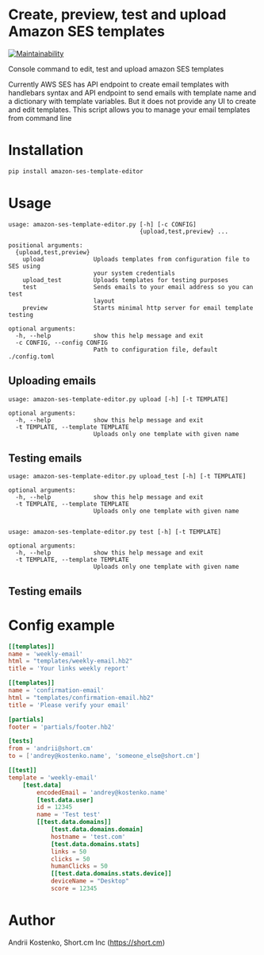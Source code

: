 # Create, preview, test and upload Amazon SES templates

[![Maintainability](https://api.codeclimate.com/v1/badges/2c5997ebabeaf46de9d8/maintainability)](https://codeclimate.com/github/Short-cm/amazon-ses-template-editor/maintainability)

Console command to edit, test and upload amazon SES templates

Currently AWS SES has API endpoint to create email templates with handlebars syntax and API endpoint to send emails with template name and a dictionary with template variables.
But it does not provide any UI to create and edit templates. This script allows you to manage your email templates from command line

# Installation

```bash
pip install amazon-ses-template-editor
```

# Usage
```
usage: amazon-ses-template-editor.py [-h] [-c CONFIG]
                                     {upload,test,preview} ...

positional arguments:
  {upload,test,preview}
    upload              Uploads templates from configuration file to SES using
                        your system credentials
    upload_test         Uploads templates for testing purposes
    test                Sends emails to your email address so you can test
                        layout
    preview             Starts minimal http server for email template testing

optional arguments:
  -h, --help            show this help message and exit
  -c CONFIG, --config CONFIG
                        Path to configuration file, default ./config.toml
```

## Uploading emails
```
usage: amazon-ses-template-editor.py upload [-h] [-t TEMPLATE]

optional arguments:
  -h, --help            show this help message and exit
  -t TEMPLATE, --template TEMPLATE
                        Uploads only one template with given name
```
## Testing emails
```
usage: amazon-ses-template-editor.py upload_test [-h] [-t TEMPLATE]

optional arguments:
  -h, --help            show this help message and exit
  -t TEMPLATE, --template TEMPLATE
                        Uploads only one template with given name


usage: amazon-ses-template-editor.py test [-h] [-t TEMPLATE]

optional arguments:
  -h, --help            show this help message and exit
  -t TEMPLATE, --template TEMPLATE
                        Uploads only one template with given name
```

## Testing emails

# Config example

```toml
[[templates]]
name = 'weekly-email'
html = "templates/weekly-email.hb2"
title = 'Your links weekly report'

[[templates]]
name = 'confirmation-email'
html = "templates/confirmation-email.hb2"
title = 'Please verify your email'

[partials]
footer = 'partials/footer.hb2'

[tests]
from = 'andrii@short.cm'
to = ['andrey@kostenko.name', 'someone_else@short.cm']

[[test]]
template = 'weekly-email'
    [test.data]
        encodedEmail = 'andrey@kostenko.name'
        [test.data.user]
        id = 12345
        name = 'Test test'
        [[test.data.domains]]
            [test.data.domains.domain]
            hostname = 'test.com'
            [test.data.domains.stats]
            links = 50
            clicks = 50
            humanClicks = 50
            [[test.data.domains.stats.device]]
            deviceName = "Desktop"
            score = 12345
```

# Author

Andrii Kostenko, Short.cm Inc (https://short.cm)
